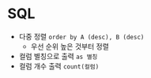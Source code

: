 # SQL
- 다중 정렬 `order by A (desc), B (desc)`
    - 우선 순위 높은 것부터 정렬
- 컬럼 별칭으로 출력 `as 별칭`
- 컬럼 개수 출력 `count(컬럼)`